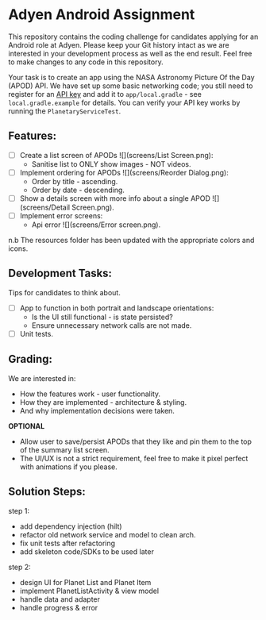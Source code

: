 # Adyen Android Assignment

This repository contains the coding challenge for candidates applying for an Android role at Adyen.
Please keep your Git history intact as we are interested in your development process as well as the end result.
Feel free to make changes to any code in this repository.

Your task is to create an app using the NASA Astronomy Picture Of the Day (APOD) API.
We have set up some basic networking code; you still need to register for an [API key](https://api.nasa.gov/) 
and add it to `app/local.gradle` - see `local.gradle.example` for details. 
You can verify your API key works by running the `PlanetaryServiceTest`.

## Features:
- [ ] Create a list screen of APODs ![](screens/List Screen.png):
  * Sanitise list to ONLY show images - NOT videos.
- [ ] Implement ordering for APODs ![](screens/Reorder Dialog.png):
  * Order by title - ascending.
  * Order by date - descending.
- [ ] Show a details screen with more info about a single APOD ![](screens/Detail Screen.png).
- [ ] Implement error screens:
  * Api error ![](screens/Error screen.png).

n.b The resources folder has been updated with the appropriate colors and icons.
  
## Development Tasks:
Tips for candidates to think about.

- [ ] App to function in both portrait and landscape orientations:
   * Is the UI still functional - is state persisted?
   * Ensure unnecessary network calls are not made.
- [ ] Unit tests.

## Grading:
We are interested in:
* How the features work - user functionality.
* How they are implemented - architecture & styling.
* And why implementation decisions were taken.

**OPTIONAL**
* Allow user to save/persist APODs that they like and pin them to the top of the summary list screen.
* The UI/UX is not a strict requirement, feel free to make it pixel perfect with animations if you please.



## Solution Steps:
step 1:
* add dependency injection (hilt)
* refactor old network service and model to clean arch.
* fix unit tests after refactoring
* add skeleton code/SDKs to be used later

step 2:
* design UI for Planet List and Planet Item
* implement PlanetListActivity & view model 
* handle data and adapter
* handle progress & error 


